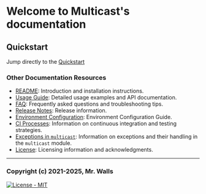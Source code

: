# Welcome to Multicast's documentation

## Quickstart

Jump directly to the [Quickstart](./toc)

### Other Documentation Resources

- [README](./README): Introduction and installation instructions.
- [Usage Guide](./USAGE): Detailed usage examples and API documentation.
- [FAQ](./FAQ): Frequently asked questions and troubleshooting tips.
- [Release Notes](https://github.com/reactive-firewall/multicast/releases): Release information.
- [Environment Configuration](./Environment_Configuration): Environment Configuration Guide.
- [CI Processes](./CI): Information on continuous integration and testing strategies.
- [Exceptions in `multicast`](./Exception_Guide): Information on exceptions and their handling in
  the `multicast` module.
- [License](./LICENSE): Licensing information and acknowledgments.

---

### Copyright (c) 2021-2025, Mr. Walls

[![License - MIT](https://img.shields.io/github/license/reactive-firewall/multicast.svg?maxAge=3600)](https://github.com/reactive-firewall/multicast/blob/stable/LICENSE.md)

